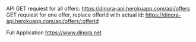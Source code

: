 
API
GET requiest for all offers: https://dinora-api.herokuapp.com/api/offers
GET requiest for one offer, replace offerId with actual id: https://dinora-api.herokuapp.com/api/offers/:offerId

Full Application
https://www.dinora.net

